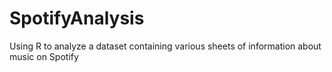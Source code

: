 # SpotifyAnalysis
Using R to analyze a dataset containing various sheets of information about music on Spotify
